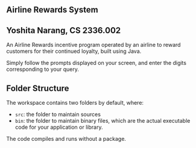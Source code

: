 ## Airline Rewards System 
## Yoshita Narang, CS 2336.002

An Airline Rewards incentive program operated by an airline to reward customers for their continued loyalty, built using Java. 

Simply follow the prompts displayed on your screen, and enter the digits corresponding to your query. 

## Folder Structure

The workspace contains two folders by default, where:

- `src`: the folder to maintain sources
- `bin`: the folder to maintain binary files, which are the actual executable code for your application or library.

The code compiles and runs without a package. 
